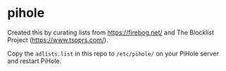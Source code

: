 # pihole
Created this by curating lists from https://firebog.net/ and The Blocklist Project (https://www.tspprs.com/).

Copy the `adlists.list` in this repo to `/etc/pihole/` on your PiHole server and restart PiHole.
